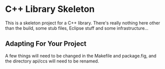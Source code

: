 C++ Library Skeleton
====================

This is a skeleton project for a C++ library. There's really nothing here
other than the build, some stub files, Eclipse stuff and some infrastructure...

Adapting For Your Project
-------------------------

A few things will need to be changed in the Makefile and package.fig, and the
directory api/ccs will need to be renamed.

